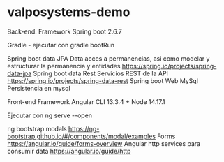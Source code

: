 # valposystems-demo
Back-end: Framework Spring boot 2.6.7

Gradle - ejecutar con gradle bootRun

Spring boot data JPA Data acces a permanencias, asi como modelar y estructurar la permanencia y entidades https://spring.io/projects/spring-data-jpa
Spring boot data Rest Servicios REST de la API https://spring.io/projects/spring-data-rest
Spring boot Web
MySql Persistencia en mysql

Front-end Framework Angular CLI 13.3.4 + Node 14.17.1

Ejecutar con ng serve --open

ng bootstrap modals https://ng-bootstrap.github.io/#/components/modal/examples
Forms https://angular.io/guide/forms-overview
Angular http services para consumir data https://angular.io/guide/http


